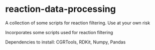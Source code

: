 # reaction-data-processing
A collection of some scripts for reaction filtering. Use at your own risk

Incorporates some scripts used for reaction filtering

Dependencies to install: CGRTools, RDKit, Numpy, Pandas
